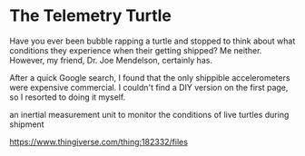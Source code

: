 # The Telemetry Turtle

Have you ever been bubble rapping a turtle and stopped to think about what conditions they experience when their getting shipped? Me neither. 
However, my friend, Dr. Joe Mendelson, certainly has. 

After a quick Google search, I found that the only shippible accelerometers were expensive commercial. I couldn't find a DIY version on the first page, so I resorted to doing it myself. 

an inertial measurement unit to monitor the conditions of live turtles during shipment

https://www.thingiverse.com/thing:182332/files
